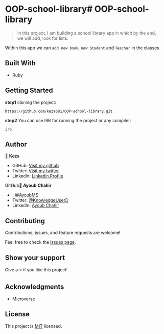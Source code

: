 # OOP-school-library# OOP-school-library
> In this project, I am building a school library app in which by the end, we will add, look for lists. 

Within this app we can 
`add new book`,
`new Student` and
`Teacher` in the classes

## Built With

- Ruby

## Getting Started

**step1** cloning the project:

```
https://github.com/keza681/OOP-school-library.git
```

**step2** You can use IRB for running the project or any compiler:

```
irb
```

## Author

👤 **Keza**

- GitHub: [Visit my github](https://github.com/keza681)
- Twitter: [Visit my twitter](https://twitter.com/LKeza19)
- LinkedIn: [Linkedin Profile](https://www.linkedin.com/in/linda-keza)

GitHub👤 **Ayoub Chahir**

- : [@AyoubMS](https://github.com/AyoubMs)
- Twitter: [@KnowledgeUserD](https://twitter.com/KnowledgeUserD)
- LinkedIn: [Ayoub Chahir](https://www.linkedin.com/in/ayoub-chahir/)

## Contributing

Contributions, issues, and feature requests are welcome!

Feel free to check the [issues page](../../issues/).

## Show your support

Give a ⭐️ if you like this project!

## Acknowledgments

- Microverse

## License

This project is [MIT](./MIT.md) licensed.